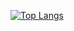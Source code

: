 [![Top Langs](https://github-readme-stats.vercel.app/api/top-langs/?username=birolozturkk&theme=github_dark&layout=compact)](https://github.com/birolozturkk/github-readme-stats)
